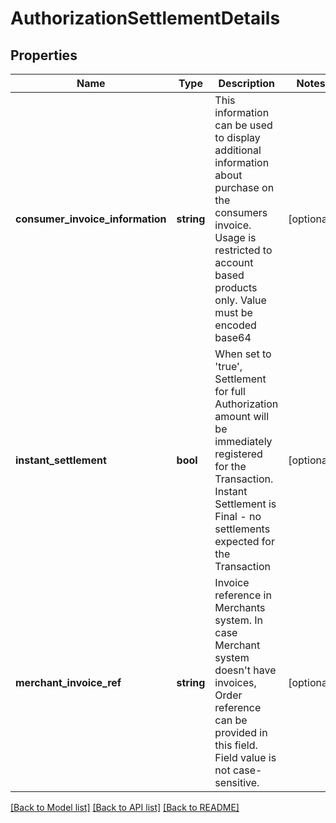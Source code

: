 # AuthorizationSettlementDetails

## Properties
Name | Type | Description | Notes
------------ | ------------- | ------------- | -------------
**consumer_invoice_information** | **string** | This information can be used to display additional information about purchase on the consumers invoice. Usage is restricted to account based products only. Value must be encoded base64 | [optional] 
**instant_settlement** | **bool** | When set to &#x27;true&#x27;, Settlement for full Authorization amount will be immediately registered for the Transaction. Instant Settlement is Final - no settlements expected for the Transaction | [optional] 
**merchant_invoice_ref** | **string** | Invoice reference in Merchants system. In case Merchant system doesn&#x27;t have invoices, Order reference can be provided in this field. Field value is not case-sensitive. | [optional] 

[[Back to Model list]](../../README.md#documentation-for-models) [[Back to API list]](../../README.md#documentation-for-api-endpoints) [[Back to README]](../../README.md)

